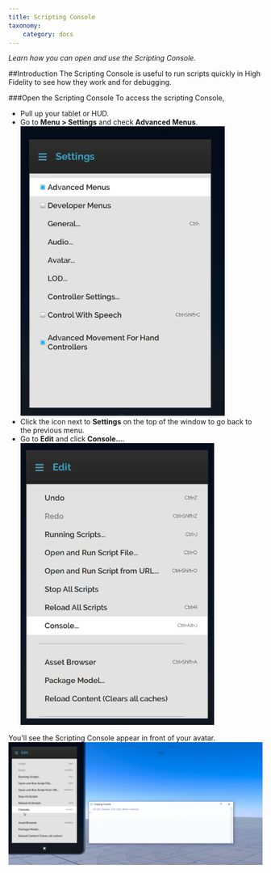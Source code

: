 ```yaml
---
title: Scripting Console
taxonomy:
    category: docs
---
```


*Learn how you can open and use the Scripting Console.*

##Introduction
The Scripting Console is useful to run scripts quickly in High Fidelity to see how they work and for debugging. 

###Open the Scripting Console
To access the scripting Console, 
* Pull up your tablet or HUD. 
* Go to **Menu > Settings** and check **Advanced Menus**. ![](advanced-menu.PNG)
* Click the icon next to **Settings** on the top of the window to go back to the previous menu. 
* Go to **Edit** and click **Console...**.![](edit.PNG)

You'll see the Scripting Console appear in front of your avatar.  ![](console.PNG)